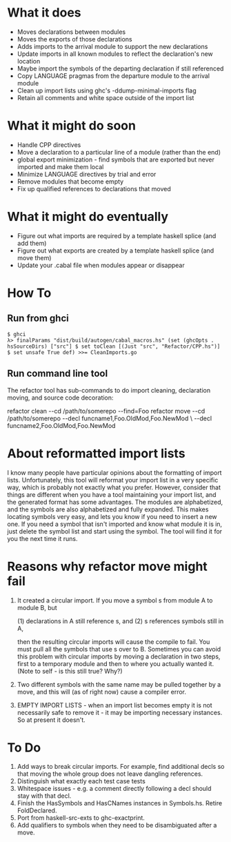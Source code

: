 # What it does

 * Moves declarations between modules
 * Moves the exports of those declarations
 * Adds imports to the arrival module to support the new declarations
 * Update imports in all known modules to reflect the declaration's new location
 * Maybe import the symbols of the departing declaration if still referenced
 * Copy LANGUAGE pragmas from the departure module to the arrival module
 * Clean up import lists using ghc's -ddump-minimal-imports flag
 * Retain all comments and white space outside of the import list

# What it might do soon

 * Handle CPP directives
 * Move a declaration to a particular line of a module (rather than
   the end)
 * global export minimization - find symbols that are exported but
   never imported and make them local
 * Minimize LANGUAGE directives by trial and error
 * Remove modules that become empty
 * Fix up qualified references to declarations that moved

# What it might do eventually

 * Figure out what imports are required by a template haskell splice (and add them)
 * Figure out what exports are created by a template haskell splice (and move them)
 * Update your .cabal file when modules appear or disappear

# How To

## Run from ghci

    $ ghci
    λ> finalParams "dist/build/autogen/cabal_macros.hs" (set (ghcOpts . hsSourceDirs) ["src"] $ set toClean [(Just "src", "Refactor/CPP.hs")] $ set unsafe True def) >>= CleanImports.go


## Run command line tool

The refactor tool has sub-commands to do import cleaning, declaration
moving, and source code decoration:

  refactor clean --cd /path/to/somerepo --find=Foo
  refactor move --cd /path/to/somerepo --decl funcname1,Foo.OldMod,Foo.NewMod \\
     --decl funcname2,Foo.OldMod,Foo.NewMod

# About reformatted import lists

I know many people have particular opinions about the formatting of import
lists.  Unfortunately, this tool will reformat your import list in a very
specific way, which is probably not exactly what you prefer.  However,
consider that things are different when you have a tool maintaining your
import list, and the generated format has some advantages.  The modules are
alphabetized, and the symbols are also alphabetized and fully expanded.
This makes locating symbols very easy, and lets you know if you need to
insert a new one.  If you need a symbol that isn't imported and know what
module it is in, just delete the symbol list and start using the symbol.
The tool will find it for you the next time it runs.

# Reasons why refactor move might fail

  1. It created a circular import.  If you move a symbol s from module
     A to module B, but

       (1) declarations in A still reference s, and
       (2) s references symbols still in A,

     then the resulting circular imports will cause the compile to
     fail.  You must pull all the symbols that use s over to B.
     Sometimes you can avoid this problem with circular imports by
     moving a declaration in two steps, first to a temporary module
     and then to where you actually wanted it.  (Note to self - is
     this still true?  Why?)

  2. Two different symbols with the same name may be pulled together by
     a move, and this will (as of right now) cause a compiler error.

  3. EMPTY IMPORT LISTS - when an import list becomes empty it is not
     necessarily safe to remove it - it may be importing necessary
     instances.  So at present it doesn't.

# To Do

  1. Add ways to break circular imports.  For example, find additional decls
     so that moving the whole group does not leave dangling references.
  3. Distinguish what exactly each test case tests
  7. Whitespace issues - e.g. a comment directly following a decl should stay with
     that decl.
  8. Finish the HasSymbols and HasCNames instances in Symbols.hs.  Retire FoldDeclared.
  9. Port from haskell-src-exts to ghc-exactprint.
 10. Add qualifiers to symbols when they need to be disambiguated after a move.
